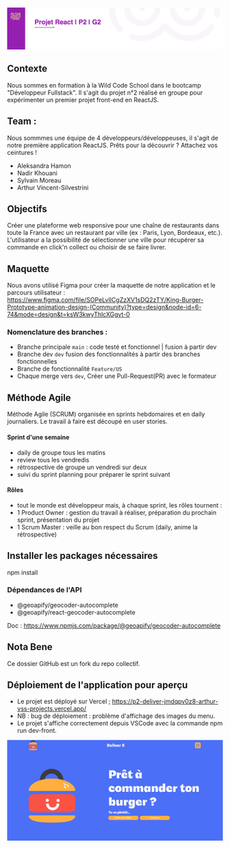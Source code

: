 ![image](image/g2.png)

## Contexte

Nous sommes en formation à la Wild Code School dans le bootcamp "Développeur Fullstack".
Il s'agit du projet n°2 réalisé en groupe pour expérimenter un premier projet front-end en ReactJS.

## Team :

Nous sommmes une équipe de 4 développeurs/développeuses, il s'agit de notre première application ReactJS. Prêts pour la découvrir ? Attachez vos ceintures !

- Aleksandra Hamon
- Nadir Khouani
- Sylvain Moreau
- Arthur Vincent-Silvestrini

## Objectifs

Créer une plateforme web responsive pour une chaîne de restaurants dans toute la France avec un restaurant par ville (ex : Paris, Lyon, Bordeaux, etc.). L'utilisateur a la possibilité de sélectionner une ville pour récupérer sa commande en click'n collect ou choisir de se faire livrer.

## Maquette

Nous avons utilisé Figma pour créer la maquette de notre application et le parcours utilisateur :
https://www.figma.com/file/SOPeLvlICgZzXV1sDQ2zTY/King-Burger-Prototype-animation-design-(Community)?type=design&node-id=6-74&mode=design&t=ksW3kwyThlcXGgvt-0

### Nomenclature des branches :

- Branche principale `main` : code testé et fonctionnel | fusion à partir dev
- Branche dev `dev` fusion des fonctionnalités à partir des branches fonctionnelles
- Branche de fonctionnalité `Feature/US`
- Chaque merge vers `dev`, Créer une Pull-Request(PR) avec le formateur

## Méthode Agile

Méthode Agile (SCRUM) organisée en sprints hebdomaires et en daily journaliers. Le travail à faire est découpé en user stories.

#### Sprint d'une semaine

- daily de groupe tous les matins
- review tous les vendredis
- rétrospective de groupe un vendredi sur deux
- suivi du sprint planning pour préparer le sprint suivant

#### Rôles

- tout le monde est développeur mais, à chaque sprint, les rôles tournent :
- 1 Product Owner : gestion du travail à réaliser, préparation du prochain sprint, présentation du projet
- 1 Scrum Master : veille au bon respect du Scrum (daily, anime la rétrospective)

## Installer les packages nécessaires

npm install

### Dépendances de l'API

- @geoapify/geocoder-autocomplete
- @geoapify/react-geocoder-autocomplete

Doc : https://www.npmjs.com/package/@geoapify/geocoder-autocomplete

## Nota Bene

Ce dossier GitHub est un fork du repo collectif.

## Déploiement de l'application pour aperçu

- Le projet est déployé sur Vercel ;
  https://p2-deliver-jmdqpv0z8-arthur-vss-projects.vercel.app/
- NB : bug de déploiement : problème d'affichage des images du menu.
- Le projet s'affiche correctement depuis VSCode avec la commande npm run dev-front.

![image](frontend/src/assets/icones/apercu-site.png)
